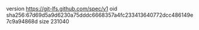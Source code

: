 version https://git-lfs.github.com/spec/v1
oid sha256:67d69d5a9d6230a75dddc6668357a4fc233413640772dcc486149e7c9a94868d
size 231040
